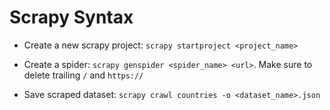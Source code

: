 # Scrapy Syntax

* Create a new scrapy project: ```scrapy startproject <project_name>```
* Create a spider: ```scrapy genspider <spider_name> <url>```. Make sure to delete trailing ```/``` and ```https://```

* Save scraped dataset: ```scrapy crawl countries -o <dataset_name>.json```
  